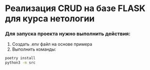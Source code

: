 # Реализация CRUD на базе FLASK для курса нетологии

### Для запуска проекта нужно выполнить действия:
1. Создать .env файл на основе примера 
2. Выполнить команды:
````bash
poetry install
python3 -m src
````

